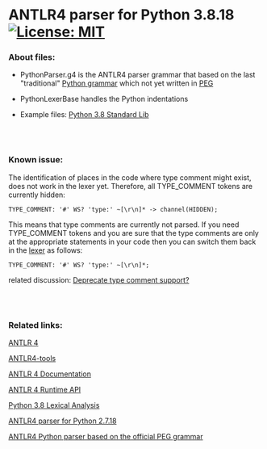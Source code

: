 # ANTLR4 parser for Python 3.8.18 &nbsp; [![License: MIT](https://img.shields.io/badge/License-MIT-yellow.svg)](https://opensource.org/licenses/MIT)

### About files:
 - PythonParser.g4
   is the ANTLR4 parser grammar that based on the last "traditional" [Python grammar](https://docs.python.org/3.8/reference/grammar.html) which not yet written in [PEG](https://peps.python.org/pep-0617/)

 - PythonLexerBase
   handles the Python indentations
   
 - Example files: [Python 3.8 Standard Lib](https://github.com/python/cpython/tree/3.8)

<br/><br/>
### Known issue:
The identification of places in the code where type comment might exist, does not work in the lexer yet.
Therefore, all TYPE_COMMENT tokens are currently hidden:
```
TYPE_COMMENT: '#' WS? 'type:' ~[\r\n]* -> channel(HIDDEN);
```

This means that type comments are currently not parsed.
If you need TYPE_COMMENT tokens and you are sure that the type comments are only at the appropriate statements in your code then you can switch them back in the [lexer](https://github.com/RobEin/ANTLR4-parser-for-Python-3.8/blob/main/PythonLexer.g4) as follows:
```
TYPE_COMMENT: '#' WS? 'type:' ~[\r\n]*;
```

related discussion:
[Deprecate type comment support?](https://github.com/python/mypy/issues/12947)

<br/><br/>
### Related links:
[ANTLR 4](https://www.antlr.org/)

[ANTLR4-tools](https://github.com/antlr/antlr4/blob/master/doc/getting-started.md#getting-started-the-easy-way-using-antlr4-tools)

[ANTLR 4 Documentation](https://github.com/antlr/antlr4/tree/master/doc)

[ANTLR 4 Runtime API](https://www.antlr.org/api/Java/)

[Python 3.8 Lexical Analysis](https://docs.python.org/3.8/reference/lexical_analysis.html)

[ANTLR4 parser for Python 2.7.18](https://github.com/RobEin/ANTLR4-parser-for-Python-2.7.18)

[ANTLR4 Python parser based on the official PEG grammar](https://github.com/RobEin/ANTLR4-Python-parser-by-PEG)
